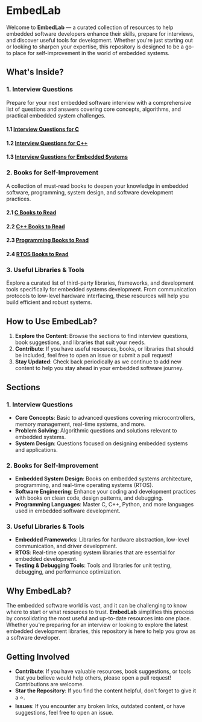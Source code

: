 # EmbedLab

Welcome to **EmbedLab** — a curated collection of resources to help embedded software developers enhance their skills, prepare for interviews, and discover useful tools for development. Whether you're just starting out or looking to sharpen your expertise, this repository is designed to be a go-to place for self-improvement in the world of embedded systems.

## What's Inside?

### 1. **Interview Questions**

Prepare for your next embedded software interview with a comprehensive list of questions and answers covering core concepts, algorithms, and practical embedded system challenges.

#### 1.1 [Interview Questions for C](InterviewQuestions/InterviewQuestions_C.md)

#### 1.2 [Interview Questions for C++](InterviewQuestions/InterviewQuestions_C++.md)

#### 1.3 [Interview Questions for Embedded Systems](InterviewQuestions/InterviewQuestions_Embedded.md)

### 2. **Books for Self-Improvement**

A collection of must-read books to deepen your knowledge in embedded software, programming, system design, and software development practices.

#### 2.1 [C Books to Read](BooksToRead/BooksToRead_C.md)

#### 2.2 [C++ Books to Read](BooksToRead/BooksToRead_CPP.md)

#### 2.3 [Programming Books to Read](BooksToRead/BooksToRead_Programming.md)

#### 2.4 [RTOS Books to Read](BooksToRead/BooksToRead_RTOS.md)

### 3. **Useful Libraries & Tools**
Explore a curated list of third-party libraries, frameworks, and development tools specifically for embedded systems development. From communication protocols to low-level hardware interfacing, these resources will help you build efficient and robust systems.

## How to Use EmbedLab?

1. **Explore the Content**: Browse the sections to find interview questions, book suggestions, and libraries that suit your needs.
2. **Contribute**: If you have useful resources, books, or libraries that should be included, feel free to open an issue or submit a pull request!
3. **Stay Updated**: Check back periodically as we continue to add new content to help you stay ahead in your embedded software journey.

## Sections

### 1. Interview Questions
- **Core Concepts**: Basic to advanced questions covering microcontrollers, memory management, real-time systems, and more.
- **Problem Solving**: Algorithmic questions and solutions relevant to embedded systems.
- **System Design**: Questions focused on designing embedded systems and applications.

### 2. Books for Self-Improvement
- **Embedded System Design**: Books on embedded systems architecture, programming, and real-time operating systems (RTOS).
- **Software Engineering**: Enhance your coding and development practices with books on clean code, design patterns, and debugging.
- **Programming Languages**: Master C, C++, Python, and more languages used in embedded software development.

### 3. Useful Libraries & Tools
- **Embedded Frameworks**: Libraries for hardware abstraction, low-level communication, and driver development.
- **RTOS**: Real-time operating system libraries that are essential for embedded development.
- **Testing & Debugging Tools**: Tools and libraries for unit testing, debugging, and performance optimization.

## Why EmbedLab?

The embedded software world is vast, and it can be challenging to know where to start or what resources to trust. **EmbedLab** simplifies this process by consolidating the most useful and up-to-date resources into one place. Whether you're preparing for an interview or looking to explore the latest embedded development libraries, this repository is here to help you grow as a software developer.

## Getting Involved

- **Contribute**: If you have valuable resources, book suggestions, or tools that you believe would help others, please open a pull request! Contributions are welcome.
- **Star the Repository**: If you find the content helpful, don’t forget to give it a ⭐️.
- **Issues**: If you encounter any broken links, outdated content, or have suggestions, feel free to open an issue.


